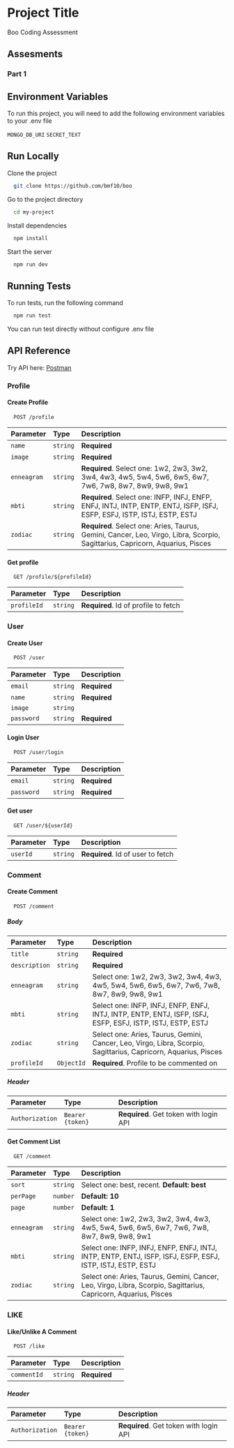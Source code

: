 # Project Title

Boo Coding Assessment

## Assesments

### Part 1


## Environment Variables

To run this project, you will need to add the following environment variables to your .env file

`MONGO_DB_URI`
`SECRET_TEXT`

## Run Locally

Clone the project

```bash
  git clone https://github.com/bmf10/boo
```

Go to the project directory

```bash
  cd my-project
```

Install dependencies

```bash
  npm install
```

Start the server

```bash
  npm run dev
```

## Running Tests

To run tests, run the following command

```bash
  npm run test
```

You can run test directly without configure .env file

## API Reference

Try API here: [Postman](https://www.postman.com/bmf10/workspace/boo/collection/9798426-c3c16fd2-b2e6-44a9-ab8c-61075b4685f1?action=share&creator=9798426)

### Profile

#### Create Profile
```http
  POST /profile
```

| Parameter     | Type       | Description                                                                                                     |
| :------------ | :--------- | :-------------------------------------------------------------------------------------------------------------- |
| `name`       | `string`   | **Required**                                                                                                    |
| `image` | `string`   | **Required**                                                                                                    |
| `enneagram`   | `string`   | **Required**. Select one: 1w2, 2w3, 3w2, 3w4, 4w3, 4w5, 5w4, 5w6, 6w5, 6w7, 7w6, 7w8, 8w7, 8w9, 9w8, 9w1                      |
| `mbti`        | `string`   | **Required**. Select one: INFP, INFJ, ENFP, ENFJ, INTJ, INTP, ENTP, ENTJ, ISFP, ISFJ, ESFP, ESFJ, ISTP, ISTJ, ESTP, ESTJ      |
| `zodiac`      | `string`   | **Required**. Select one: Aries, Taurus, Gemini, Cancer, Leo, Virgo, Libra, Scorpio, Sagittarius, Capricorn, Aquarius, Pisces |

#### Get profile

```http
  GET /profile/${profileId}
```

| Parameter | Type     | Description                       |
| :-------- | :------- | :-------------------------------- |
| `profileId`  | `string` | **Required**. Id of profile to fetch |


### User

#### Create User

```http
  POST /user
```

| Parameter  | Type     | Description  |
| :--------- | :------- | :----------- |
| `email`    | `string` | **Required** |
| `name`     | `string` | **Required** |
| `image`    | `string` |              |
| `password` | `string` | **Required** |

#### Login User

```http
  POST /user/login
```

| Parameter  | Type     | Description  |
| :--------- | :------- | :----------- |
| `email`    | `string` | **Required** |
| `password` | `string` | **Required** |

#### Get user

```http
  GET /user/${userId}
```

| Parameter | Type     | Description                       |
| :-------- | :------- | :-------------------------------- |
| `userId`  | `string` | **Required**. Id of user to fetch |

### Comment

#### Create Comment

```http
  POST /comment
```

##### Body

| Parameter     | Type       | Description                                                                                                     |
| :------------ | :--------- | :-------------------------------------------------------------------------------------------------------------- |
| `title`       | `string`   | **Required**                                                                                                    |
| `description` | `string`   | **Required**                                                                                                    |
| `enneagram`   | `string`   | Select one: 1w2, 2w3, 3w2, 3w4, 4w3, 4w5, 5w4, 5w6, 6w5, 6w7, 7w6, 7w8, 8w7, 8w9, 9w8, 9w1                      |
| `mbti`        | `string`   | Select one: INFP, INFJ, ENFP, ENFJ, INTJ, INTP, ENTP, ENTJ, ISFP, ISFJ, ESFP, ESFJ, ISTP, ISTJ, ESTP, ESTJ      |
| `zodiac`      | `string`   | Select one: Aries, Taurus, Gemini, Cancer, Leo, Virgo, Libra, Scorpio, Sagittarius, Capricorn, Aquarius, Pisces |
| `profileId`   | `ObjectId` | **Required**. Profile to be commented on                                                                        |

##### Header

| Parameter       | Type             | Description                            |
| :-------------- | :--------------- | :------------------------------------- |
| `Authorization` | `Bearer {token}` | **Required**. Get token with login API |

#### Get Comment List

```http
  GET /comment
```

| Parameter   | Type     | Description                                                                                                     |
| :---------- | :------- | :-------------------------------------------------------------------------------------------------------------- |
| `sort`      | `string` | Select one: best, recent. **Default: best**                                                                     |
| `perPage`   | `number` | **Default: 10**                                                                                                 |
| `page`      | `number` | **Default: 1**                                                                                                  |
| `enneagram` | `string` | Select one: 1w2, 2w3, 3w2, 3w4, 4w3, 4w5, 5w4, 5w6, 6w5, 6w7, 7w6, 7w8, 8w7, 8w9, 9w8, 9w1                      |
| `mbti`      | `string` | Select one: INFP, INFJ, ENFP, ENFJ, INTJ, INTP, ENTP, ENTJ, ISFP, ISFJ, ESFP, ESFJ, ISTP, ISTJ, ESTP, ESTJ      |
| `zodiac`    | `string` | Select one: Aries, Taurus, Gemini, Cancer, Leo, Virgo, Libra, Scorpio, Sagittarius, Capricorn, Aquarius, Pisces |

### LIKE

#### Like/Unlike A Comment

```http
  POST /like
```

| Parameter   | Type     | Description  |
| :---------- | :------- | :----------- |
| `commentId` | `string` | **Required** |

##### Header

| Parameter       | Type             | Description                            |
| :-------------- | :--------------- | :------------------------------------- |
| `Authorization` | `Bearer {token}` | **Required**. Get token with login API |
